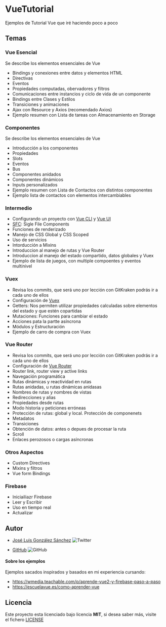 # VueTutorial
Ejemplos de Tutorial Vue que iré haciendo poco a poco

## Temas
### Vue Esencial
Se describe los elementos ensenciales de Vue
- Bindings y conexiones entre datos y elementos HTML
- Directivas
- Eventos
- Propiedades computadas, obervadores y filtros
- Comunicaciones entre instancios y ciclo de vida de un componente
- Bindings entre Clases y Estilos
- Transiciones y animaciones
- Ajax con Resource y Axios (recomendado Axios)
- Ejemplo resumen con Lista de tareas con Almacenamiento en Storage

### Componentes
Se describe los elementos ensenciales de Vue
- Introducción a los componentes
- Propiedades
- Slots
- Eventos
- Bus
- Componentes anidados
- Componentes dinámicos
- Inputs personalizados
- Ejemplo resumen con Lista de Contactos con distintos componentes 
- Ejemplo lista de contactos con elementos intercambiables

### Intermedio
- Configurando un proyecto con [Vue CLI](https://cli.vuejs.org/) y [Vue UI](https://cli.vuejs.org/guide/creating-a-project.html#vue-create)
- [SFC](https://es.vuejs.org/v2/guide/single-file-components.html): Sigle File Components
- Funciones de renderizado
- Manejo de CSS Global y CSS Scoped
- Uso de servicios
- Intorducción a Mixins
- Introduccion al manejo de rutas y Vue Router
- Introduccion al manejo del estado compartido, datos globales y Vuex
- Ejemplo de lista de juegos, con multiple compoentes y eventos multinivel

### Vuex
- Revisa los commits, que será uno por lección con GitKraken podrás ir a cada uno de ellos
- Configuración de [Vuex](https://vuex.vuejs.org/)
- Getters: Nos permiten utilizar propiedades calculadas sobre elementos del estado y que estén copartidas
- Mutaciones: Funciones para cambiar el estado
- Acciones pata la partte asíncrona
- Módulos y Estructuración
- Ejemplo de carro de compra con Vuex

### Vue Router
- Revisa los commits, que será uno por lección con GitKraken podrás ir a cada uno de ellos
- Configuración de [Vue Router](https://router.vuejs.org/)
- Router link, router view y active links
- Navegación programática
- Rutas dinámicas y reactividad en rutas
- Rutas anidadas, u rutas dinámicas anidasas
- Nombres de rutas y nombres de vistas
- Redirecciones y alias
- Propiedades desde rutas
- Modo historia y peticiones erróneas
- Protección de rutas: global y local. Protección de componenets
- Metadatos
- Transiciones
- Obtención de datos: antes o depues de procesar la ruta
- Scroll
- Enlaces perozosos o cargas asíncronas

### Otros Aspectos
- Custom Directives
- Mixins y filtros
- Vue form Bindings

### Firebase
- Iniciailiazr Firebase
- Leer y Escribir
- Uso en tiempo real
- Actualizar


## Autor

- [José Luis González Sánchez](https://twitter.com/joseluisgonsan) ![Twitter](https://img.shields.io/twitter/follow/joseluisgonsan?style=social)

* [GitHub](https://github.com/joseluisgs) ![GitHub](https://img.shields.io/github/followers/joseluisgs?style=social)

#### Sobre los ejemplos
Ejemplos sacados inspirados y basados en mi experiencia cursando:
- https://wmedia.teachable.com/p/aprende-vue2-y-firebase-paso-a-paso
- https://escuelavue.es/como-aprender-vue

## Licencia

Este proyecto esta licenciado bajo licencia **MIT**, si desea saber más, visite el fichero [LICENSE](https://github.com/joseluisgs/FoodAdvisorNuxt/blob/master/LICENSE)
